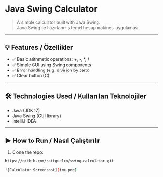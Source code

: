 # Java Swing Calculator

> A simple calculator built with Java Swing.  
> Java Swing ile hazırlanmış temel hesap makinesi uygulaması.

---

## 💡 Features / Özellikler

- ✅ Basic arithmetic operations: +, -, *, /
- ✅ Simple GUI using Swing components
- ✅ Error handling (e.g. division by zero)
- ✅ Clear button (C)

---

## 🛠️ Technologies Used / Kullanılan Teknolojiler

- Java (JDK 17)
- Java Swing (GUI library)
- IntelliJ IDEA

---

## ▶️ How to Run / Nasıl Çalıştırılır

1. Clone the repo:
```bash
https://github.com/saitguelen/swing-calculator.git

![Calculator Screenshot](img.png)
